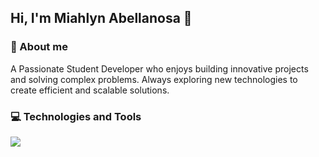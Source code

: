 ##  Hi, I'm Miahlyn Abellanosa 👋

### 🚀 About me

<p align="left">
A Passionate Student Developer who enjoys building innovative projects and solving complex problems. Always exploring new technologies to create efficient and scalable solutions.
</p>

### 💻 Technologies and Tools

<p align="left">
  <a href="https://skillicons.dev">
    <img src="https://skillicons.dev/icons?i=dotnet,cs,angular,html,css,js,nextjs,py,git,php" />
  </a>
</p>
